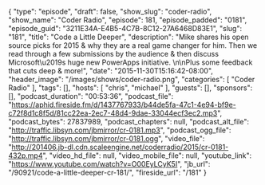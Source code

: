 {
  "type": "episode",
  "draft": false,
  "show_slug": "coder-radio",
  "show_name": "Coder Radio",
  "episode": 181,
  "episode_padded": "0181",
  "episode_guid": "3211E34A-E4B5-4C7B-8C12-27A6468D83E1",
  "slug": "181",
  "title": "Code a Little Deeper",
  "description": "Mike shares his open source picks for 2015 & why they are a real game changer for him. Then we read through a few submissions by the audience & then discuss Microsoft\u2019s huge new PowerApps initiative. \n\nPlus some feedback that cuts deep & more!",
  "date": "2015-11-30T15:16:42-08:00",
  "header_image": "/images/shows/coder-radio.png",
  "categories": [
    "Coder Radio"
  ],
  "tags": [],
  "hosts": [
    "chris",
    "michael"
  ],
  "guests": [],
  "sponsors": [],
  "podcast_duration": "00:53:36",
  "podcast_file": "https://aphid.fireside.fm/d/1437767933/b44de5fa-47c1-4e94-bf9e-c72f8d1c8f5d/81cc22ea-2ec7-48d4-9dae-33044ecf3ec2.mp3",
  "podcast_bytes": 27837989,
  "podcast_chapters": null,
  "podcast_alt_file": "http://traffic.libsyn.com/jbmirror/cr-0181.mp3",
  "podcast_ogg_file": "http://traffic.libsyn.com/jbmirror/cr-0181.ogg",
  "video_file": "http://201406.jb-dl.cdn.scaleengine.net/coderradio/2015/cr-0181-432p.mp4",
  "video_hd_file": null,
  "video_mobile_file": null,
  "youtube_link": "https://www.youtube.com/watch?v=O00EyLCyK5I",
  "jb_url": "/90921/code-a-little-deeper-cr-181/",
  "fireside_url": "/181"
}

